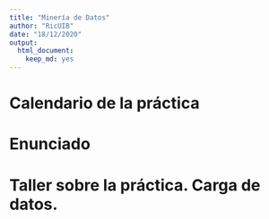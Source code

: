 ```yaml
---
title: "Minería de Datos"
author: "RicUIB"
date: "18/12/2020"
output: 
  html_document: 
    keep_md: yes
---
```






# Calendario de la práctica

# Enunciado

# Taller sobre la práctica. Carga de datos. 

